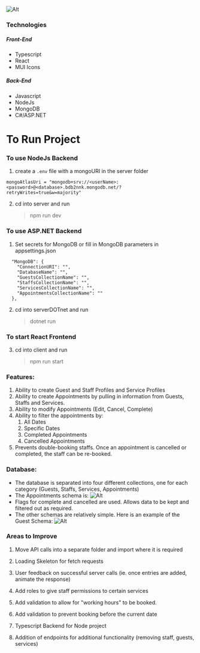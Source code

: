 ![Alt](https://cdn.discordapp.com/attachments/746933047760519202/1050858075097141319/image.png)

### Technologies

##### Front-End

- Typescript
- React
- MUI Icons

##### Back-End

- Javascript
- NodeJs
- MongoDB
- C#/ASP.NET

# To Run Project

### To use NodeJs Backend

1. create a `.env` file with a mongoURI in the server folder

```
mongoAtlasUri = "mongodb+srv://<userName>:<password>@<database>.bdb2nnk.mongodb.net/?retryWrites=true&w=majority"
```

2. cd into server and run

   > npm run dev

### To use ASP.NET Backend

1. Set secrets for MongoDB or fill in MongoDB parameters in appsettings.json

```
  "MongoDB": {
    "ConnectionURI": "",
    "DatabaseName": "",
    "GuestsCollectionName": "",
    "StaffsCollectionName": "",
    "ServicesCollectionName": "",
    "AppointmentsCollectionName": ""
  },
```

2. cd into serverDOTnet and run

   > dotnet run

### To start React Frontend

3. cd into client and run
   > npm run start

### Features:

1. Ability to create Guest and Staff Profiles and Service Profiles
2. Ability to create Appointments by pulling in information from Guests, Staffs and Services.
3. Ability to modify Appointments (Edit, Cancel, Complete)
4. Ability to filter the appointments by:
   1. All Dates
   2. Specific Dates
   3. Completed Appointments
   4. Cancelled Appointments
5. Prevents double-booking staffs. Once an appointment is cancelled or completed, the staff can be re-booked.

### Database:

- The database is separated into four different collections, one for each category (Guests, Staffs, Services, Appointments)
- The Appointments schema is: ![Alt](https://cdn.discordapp.com/attachments/746933047760519202/1050854308725407854/image.png)
- Flags for complete and cancelled are used. Allows data to be kept and filtered out as required.
- The other schemas are relatively simple. Here is an example of the Guest Schema: ![Alt](https://cdn.discordapp.com/attachments/746933047760519202/1050854994590584832/image.png)

### Areas to Improve

1. Move API calls into a separate folder and import where it is required

2. Loading Skeleton for fetch requests

3. User feedback on successful server calls (ie. once entries are added, animate the response)

4. Add roles to give staff permissions to certain services

5. Add validation to allow for "working hours" to be booked.

6. Add validation to prevent booking before the current date

7. Typescript Backend for Node project

8. Addition of endpoints for additional functionality (removing staff, guests, services)
